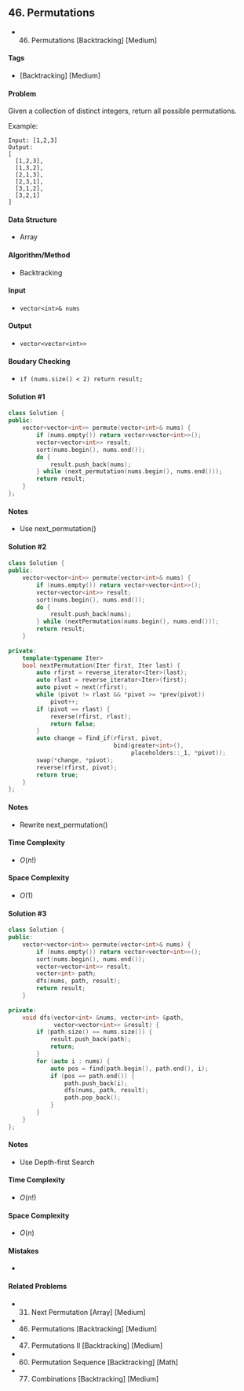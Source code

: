## 46. Permutations
- 46. Permutations [Backtracking] [Medium]

#### Tags
- [Backtracking] [Medium]

#### Problem
Given a collection of distinct integers, return all possible permutations.

Example:

    Input: [1,2,3]
    Output:
    [
      [1,2,3],
      [1,3,2],
      [2,1,3],
      [2,3,1],
      [3,1,2],
      [3,2,1]
    ]

#### Data Structure
- Array

#### Algorithm/Method
- Backtracking

#### Input
- `vector<int>& nums`

#### Output
- `vector<vector<int>>`

#### Boudary Checking
- `if (nums.size() < 2) return result;`

#### Solution #1
``` C++
class Solution {
public:
    vector<vector<int>> permute(vector<int>& nums) {
        if (nums.empty()) return vector<vector<int>>();
        vector<vector<int>> result;
        sort(nums.begin(), nums.end());
        do {
            result.push_back(nums);
        } while (next_permutation(nums.begin(), nums.end()));
        return result;
    }
};
```

#### Notes
- Use next_permutation()

#### Solution #2
``` C++
class Solution {
public:
    vector<vector<int>> permute(vector<int>& nums) {
        if (nums.empty()) return vector<vector<int>>();
        vector<vector<int>> result;
        sort(nums.begin(), nums.end());
        do {
            result.push_back(nums);
        } while (nextPermutation(nums.begin(), nums.end()));
        return result;
    }
    
private:
    template<typename Iter>
    bool nextPermutation(Iter first, Iter last) {
        auto rfirst = reverse_iterator<Iter>(last);
        auto rlast = reverse_iterator<Iter>(first);
        auto pivot = next(rfirst);
        while (pivot != rlast && *pivot >= *prev(pivot))
            pivot++;
        if (pivot == rlast) {
            reverse(rfirst, rlast);
            return false;
        }
        auto change = find_if(rfirst, pivot,
                              bind(greater<int>(),
                                   placeholders::_1, *pivot));
        swap(*change, *pivot);
        reverse(rfirst, pivot);
        return true;
    }
};
```

#### Notes
- Rewrite next_permutation()

#### Time Complexity
- $O(n!)$

#### Space Complexity
- $O(1)$

#### Solution #3
``` C++
class Solution {
public:
    vector<vector<int>> permute(vector<int>& nums) {
        if (nums.empty()) return vector<vector<int>>();
        sort(nums.begin(), nums.end());
        vector<vector<int>> result;
        vector<int> path;
        dfs(nums, path, result);
        return result;
    }
    
private:
    void dfs(vector<int> &nums, vector<int> &path,
             vector<vector<int>> &result) {
        if (path.size() == nums.size()) {
            result.push_back(path);
            return;
        }
        for (auto i : nums) {
            auto pos = find(path.begin(), path.end(), i);
            if (pos == path.end()) {
                path.push_back(i);
                dfs(nums, path, result);
                path.pop_back();
            }
        }
    }
};
```

#### Notes
- Use Depth-first Search

#### Time Complexity
- $O(n!)$

#### Space Complexity
- $O(n)$

#### Mistakes
- 

#### Related Problems
- 31. Next Permutation [Array] [Medium]
- 46. Permutations [Backtracking] [Medium]
- 47. Permutations II [Backtracking] [Medium]
- 60. Permutation Sequence [Backtracking] [Math]
- 77. Combinations [Backtracking] [Medium]
